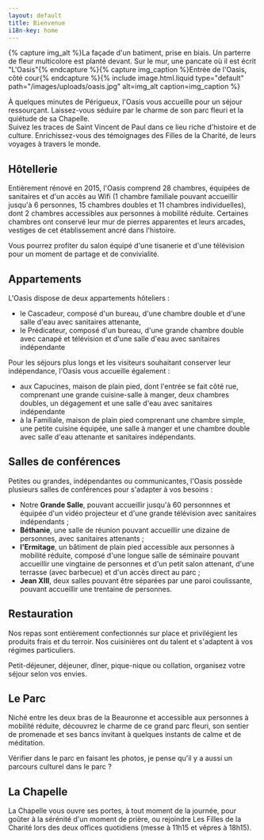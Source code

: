 ```yaml
---
layout: default
title: Bienvenue
i18n-key: home
---
```

{% capture img_alt %}La façade d'un batiment, prise en biais. Un parterre de fleur multicolore est planté devant. Sur le mur, une pancate où il est écrit &quot;L'Oasis&quot;{% endcapture %}{% capture img_caption %}Entrée de l'Oasis, côté cour{% endcapture %}{% include image.html.liquid type="default" path="/images/uploads/oasis.jpg" alt=img_alt caption=img_caption %}

À quelques minutes de Périgueux, l'Oasis vous accueille pour un séjour ressourçant. Laissez-vous séduire par le charme de son parc fleuri et la quiétude de sa Chapelle.  
Suivez les traces de Saint Vincent de Paul dans ce lieu riche d'histoire et de culture. Enrichissez-vous des témoignages des Filles de la Charité, de leurs voyages à travers le monde. 

## Hôtellerie

Entièrement rénové en 2015, l'Oasis comprend 28 chambres, équipées de sanitaires et d'un accès au Wifi (1 chambre familiale pouvant accueillir jusqu'à 6 personnes, 15 chambres doubles et 11 chambres individuelles), dont 2 chambres accessibles aux personnes à mobilité réduite. Certaines chambres ont conservé leur mur de pierres apparentes et leurs arcades, vestiges de cet établissement ancré dans l'histoire. 

Vous pourrez profiter du salon équipé d'une tisanerie et d'une télévision pour un moment de partage et de convivialité. 

## Appartements

L'Oasis dispose de deux appartements hôteliers : 

* le Cascadeur, composé d'un bureau, d'une chambre double et d'une salle d'eau avec sanitaires attenante,
* le Prédicateur, composé d'un bureau, d'une grande chambre double avec canapé et télévision et d'une salle d'eau avec sanitaires indépendante 

Pour les séjours plus longs et les visiteurs souhaitant conserver leur indépendance, l'Oasis vous accueille également :

* aux Capucines, maison de plain pied, dont l'entrée se fait côté rue, comprenant une grande cuisine-salle à manger, deux chambres doubles, un dégagement et une salle d'eau avec sanitaires indépendante
* à la Familiale, maison de plain pied comprenant une chambre simple, une petite cuisine équipée, une salle à manger et une chambre double avec salle d'eau attenante et sanitaires indépendants. 

## Salles de conférences

Petites ou grandes, indépendantes ou communicantes, l'Oasis possède plusieurs salles de conférences pour s'adapter à vos besoins : 

* Notre **Grande Salle**, pouvant accueillir jusqu'à 60 personnnes et équipée d'un vidéo projecteur et d'une grande télévision avec sanitaires indépendants ;
* **Béthanie**, une salle de réunion pouvant accueillir une dizaine de personnes, avec sanitaires attenants ;
* **l'Ermitage**, un bâtiment de plain pied accessible aux personnes à mobilité réduite, composé d'une longue salle de séminaire pouvant accueillir une vingtaine de personnes et d'un petit salon attenant, d'une terrasse (avec barbecue) et d'un accès direct au parc ;
* **Jean XIII**, deux salles pouvant être séparées par une paroi coulissante, pouvant accueillir une trentaine de personnes.

## Restauration

Nos repas sont entièrement confectionnés sur place et privilégient les produits frais et du terroir. Nos cuisinières ont du talent et s'adaptent à vos régimes particuliers. 

Petit-déjeuner, déjeuner, dîner, pique-nique ou collation, organisez votre séjour selon vos envies. 

## Le Parc

Niché entre les deux bras de la Beauronne et accessible aux personnes à mobilité réduite, découvrez le charme de ce grand parc fleuri, son sentier de promenade et ses bancs invitant à quelques instants de calme et de méditation. 

Vérifier dans le parc en faisant les photos, je pense qu'il y a aussi un parcours culturel dans le parc ?

## La Chapelle

La Chapelle vous ouvre ses portes, à tout moment de la journée, pour goûter à la sérénité d'un moment de prière, ou rejoindre Les Filles de la Charité lors des deux offices quotidiens (messe à 11h15 et vêpres à 18h15).
